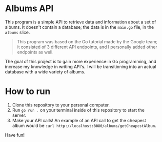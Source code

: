 # Albums API 
This program is a simple API to retrieve data and information about a set of albums. 
It doesn't contain a database; the data is in the `main.go` file, in the `albums` slice.

> This program was based on the Go tutorial made by the Google team; it consisted of 3 different API endpoints, and I personally added other endpoints as well.

The goal of this project is to gain more experience in Go programming, and increase my knowledge in writing API's. I will be transitioning into an actual database with a wide variety of albums. 

# How to run
1. Clone this repository to your personal computer.
2. Run `go run .` on your terminal inside of this repository to start the server.
3. Make your API calls! An example of an API call to get the cheapest album would be 
`curl http://localhost:8080/albums/getCheapestAlbum`.

Have fun!